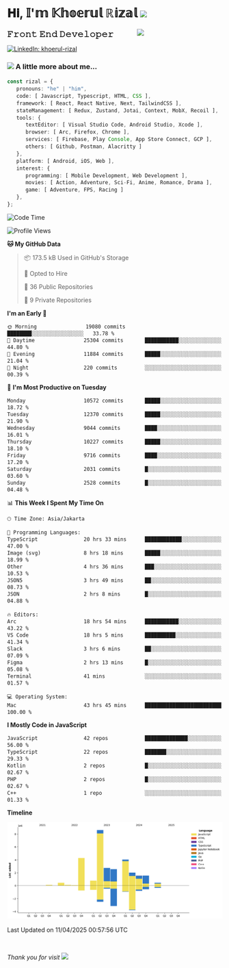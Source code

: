 <h1> 𝐇𝐢, 𝕀'𝕞 𝕂𝕙𝕠𝕖𝕣𝕦𝕝 ℝ𝕚𝕫𝕒𝕝 <img src="https://media.giphy.com/media/mGcNjsfWAjY5AEZNw6/giphy.gif" width="50"></h1>
<img align='right' src="https://media.giphy.com/media/v1.Y2lkPTc5MGI3NjExOWI2ajR2NGJubzBsZHFuaHMwajRrcDNsNXJwOG8yb3F0NjhkNXF4OSZlcD12MV9pbnRlcm5hbF9naWZfYnlfaWQmY3Q9cw/fkZukR450RQ1qnGaq9/giphy.gif" width="200">
<strong style="font-size:20px;">𝙵𝚛𝚘𝚗𝚝 𝙴𝚗𝚍 𝙳𝚎𝚟𝚎𝚕𝚘𝚙𝚎𝚛</strong>
</p></em>

[![LinkedIn: khoerul-rizal](https://img.shields.io/badge/khoerul--rizal-blue?style=flat-square&logo=Linkedin&logoColor=white&link=https://www.linkedin.com/in/khoerul-rizal/)](https://www.linkedin.com/in/khoerul-rizal/)

### <img src="https://media.giphy.com/media/VgCDAzcKvsR6OM0uWg/giphy.gif" width="50"> A little more about me...

```typescript
const rizal = {
   pronouns: "he" | "him",
   code: [ Javascript, Typescript, HTML, CSS ],
   framework: [ React, React Native, Next, TailwindCSS ],
   stateManagement: [ Redux, Zustand, Jotai, Context, MobX, Recoil ],
   tools: {
      textEditor: [ Visual Studio Code, Android Studio, Xcode ],
      browser: [ Arc, Firefox, Chrome ],
      services: [ Firebase, Play Console, App Store Connect, GCP ],
      others: [ Github, Postman, Alacritty ]
   },
   platform: [ Android, iOS, Web ],
   interest: {
      programming: [ Mobile Development, Web Development ],
      movies: [ Action, Adventure, Sci-Fi, Anime, Romance, Drama ],
      game: [ Adventure, FPS, Racing ]
   },
};
```

<!--START_SECTION:waka-->
![Code Time](http://img.shields.io/badge/Code%20Time-2%2C507%20hrs%2017%20mins-blue)

![Profile Views](http://img.shields.io/badge/Profile%20Views-11-blue)

**🐱 My GitHub Data** 

> 📦 173.5 kB Used in GitHub's Storage 
 > 
> 💼 Opted to Hire
 > 
> 📜 36 Public Repositories 
 > 
> 🔑 9 Private Repositories 
 > 
**I'm an Early 🐤** 

```text
🌞 Morning                19080 commits       ████████░░░░░░░░░░░░░░░░░   33.78 % 
🌆 Daytime                25304 commits       ███████████░░░░░░░░░░░░░░   44.80 % 
🌃 Evening                11884 commits       █████░░░░░░░░░░░░░░░░░░░░   21.04 % 
🌙 Night                  220 commits         ░░░░░░░░░░░░░░░░░░░░░░░░░   00.39 % 
```
📅 **I'm Most Productive on Tuesday** 

```text
Monday                   10572 commits       █████░░░░░░░░░░░░░░░░░░░░   18.72 % 
Tuesday                  12370 commits       █████░░░░░░░░░░░░░░░░░░░░   21.90 % 
Wednesday                9044 commits        ████░░░░░░░░░░░░░░░░░░░░░   16.01 % 
Thursday                 10227 commits       █████░░░░░░░░░░░░░░░░░░░░   18.10 % 
Friday                   9716 commits        ████░░░░░░░░░░░░░░░░░░░░░   17.20 % 
Saturday                 2031 commits        █░░░░░░░░░░░░░░░░░░░░░░░░   03.60 % 
Sunday                   2528 commits        █░░░░░░░░░░░░░░░░░░░░░░░░   04.48 % 
```


📊 **This Week I Spent My Time On** 

```text
🕑︎ Time Zone: Asia/Jakarta

💬 Programming Languages: 
TypeScript               20 hrs 33 mins      ████████████░░░░░░░░░░░░░   47.00 % 
Image (svg)              8 hrs 18 mins       █████░░░░░░░░░░░░░░░░░░░░   18.99 % 
Other                    4 hrs 36 mins       ███░░░░░░░░░░░░░░░░░░░░░░   10.53 % 
JSON5                    3 hrs 49 mins       ██░░░░░░░░░░░░░░░░░░░░░░░   08.73 % 
JSON                     2 hrs 8 mins        █░░░░░░░░░░░░░░░░░░░░░░░░   04.88 % 

🔥 Editors: 
Arc                      18 hrs 54 mins      ███████████░░░░░░░░░░░░░░   43.22 % 
VS Code                  18 hrs 5 mins       ██████████░░░░░░░░░░░░░░░   41.34 % 
Slack                    3 hrs 6 mins        ██░░░░░░░░░░░░░░░░░░░░░░░   07.09 % 
Figma                    2 hrs 13 mins       █░░░░░░░░░░░░░░░░░░░░░░░░   05.08 % 
Terminal                 41 mins             ░░░░░░░░░░░░░░░░░░░░░░░░░   01.57 % 

💻 Operating System: 
Mac                      43 hrs 45 mins      █████████████████████████   100.00 % 
```

**I Mostly Code in JavaScript** 

```text
JavaScript               42 repos            ██████████████░░░░░░░░░░░   56.00 % 
TypeScript               22 repos            ███████░░░░░░░░░░░░░░░░░░   29.33 % 
Kotlin                   2 repos             █░░░░░░░░░░░░░░░░░░░░░░░░   02.67 % 
PHP                      2 repos             █░░░░░░░░░░░░░░░░░░░░░░░░   02.67 % 
C++                      1 repo              ░░░░░░░░░░░░░░░░░░░░░░░░░   01.33 % 
```



**Timeline**

![Lines of Code chart](https://raw.githubusercontent.com/khoerulrizal/khoerulrizal/main/assets/bar_graph.png)


 Last Updated on 11/04/2025 00:57:56 UTC
<!--END_SECTION:waka-->
</details>
<br/>

<em>Thank you for visit</em> <img src="https://media.giphy.com/media/v1.Y2lkPTc5MGI3NjExcHdvNm1qZWtjaGw0ZjdwM3Z3NnY2dHlueTVuODBta2FiY20wM2YybSZlcD12MV9pbnRlcm5hbF9naWZfYnlfaWQmY3Q9cw/tV25tpdKqdFa9x81k2/giphy.gif" width="40">
